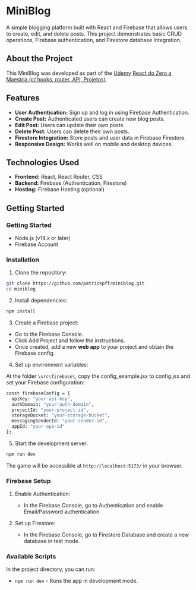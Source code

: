 # MiniBlog

A simple blogging platform built with React and Firebase that allows users to create, edit, and delete posts. This project demonstrates basic CRUD operations, Firebase authentication, and Firestore database integration.

## About the Project

This MiniBlog was developed as part of the <a href="https://www.udemy.com">Udemy</a> <a href="https://www.udemy.com/course/react-do-zero-a-maestria-c-hooks-router-api-projetos/">React do Zero a Maestria (c/ hooks, router, API, Projetos)</a>.

## Features

- **User Authentication:** Sign up and log in using Firebase Authentication.
- **Create Post:** Authenticated users can create new blog posts.
- **Edit Post:** Users can update their own posts.
- **Delete Post:** Users can delete their own posts.
- **Firestore Integration:** Store posts and user data in Firebase Firestore.
- **Responsive Design:** Works well on mobile and desktop devices.

## Technologies Used

- **Frontend:** React, React Router, CSS
- **Backend:** Firebase (Authentication, Firestore)
- **Hosting:** Firebase Hosting (optional)

## Getting Started

### Getting Started

- Node.js (v14.x or later)
- Firebase Account

### Installation

1. Clone the repository:

```bash
git clone https://github.com/patrickpff/miniblog.git
cd miniblog
```

2. Install dependencies:

```bash
npm install
```

3. Create a Firebase project:

- Go to the Firebase Console.
- Click Add Project and follow the instructions.
- Once created, add a new **web app** to your project and obtain the Firebase config.

4. Set up environment variables:

At the folder `\src\firebase\`, copy the config_example.jsx to config.jsx and set your Firebase configuration:

```bash
const firebaseConfig = {
  apiKey: "your-api-key",
  authDomain: "your-auth-domain",
  projectId: "your-project-id",
  storageBucket: "your-storage-bucket",
  messagingSenderId: "your-sender-id",
  appId: "your-app-id"
};
```

5. Start the development server:

```bash
npm run dev
```

The game will be accessible at `http://localhost:5173/` in your browser.

### Firebase Setup

1. Enable Authentication:

   - In the Firebase Console, go to Authentication and enable Email/Password authentication.

2. Set up Firestore:

   - In the Firebase Console, go to Firestore Database and create a new database in test mode.

### Available Scripts

In the project directory, you can run:

- `npm run dev` - Runs the app in development mode.

